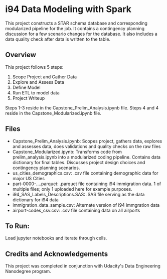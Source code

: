 # i94 Data Modeling with Spark
This project constructs a STAR schema database and corresponding modularized pipeline for the job.  It contains a contingency planning discussion for a few scenario changes for the database.  It also includes a data quality check after data is written to the table.

## Overview
This project follows 5 steps:
1. Scope Project and Gather Data
2. Explore and Assess Data
3. Define Model
4. Run ETL to model data
5. Project Writeup

Steps 1-3 reside in the Capstone_Prelim_Analysis.ipynb file.  Steps 4 and 4 reside in the Capstone_Modularized.ipynb file.

## Files
- Capstone_Prelim_Analysis.ipynb: Scopes project, gathers data, explores and assesses data, does validations and quality checks on the raw files
- Capstone_Modularized.ipynb: Transforms code from prelim_analysis.ipynb into a modularized coding pipeline.  Contains data dictionary for final tables.  Discusses project design choices and contingency planning scenarios.
- us_cities_demographics.csv: .csv file containing demographic data for major US Cities
- part-0000-....parquet: .parquet file containing i94 immigration data.  1 of multiple files; only 1 uploaded here for example purposes.
- i94_SAS_Labels_Descriptions.SAS: .SAS file serving as the data dictionary for i94 data
- immigration_data_sample.csv: Alternate version of i94 immgration data
- airport-codes_csv.csv: .csv file containing data on all airports

## To Run:
Load jupyter notebooks and iterate through cells.

## Credits and Acknowledgements
This project was completed in conjunction with Udacity's Data Engineering Nanodegree program.
